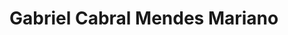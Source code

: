 <div class="cabecalho">
    <h1>Gabriel Cabral Mendes Mariano</h1>
    <img src="https://www.pixilart.com/js/embed.js?v=1.0.4" alt="">
</div>